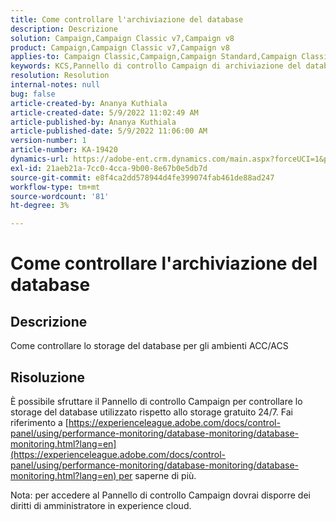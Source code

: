 ```yaml
---
title: Come controllare l'archiviazione del database
description: Descrizione
solution: Campaign,Campaign Classic v7,Campaign v8
product: Campaign,Campaign Classic v7,Campaign v8
applies-to: Campaign Classic,Campaign,Campaign Standard,Campaign Classic v7,Campaign v8
keywords: KCS,Pannello di controllo Campaign di archiviazione del database
resolution: Resolution
internal-notes: null
bug: false
article-created-by: Ananya Kuthiala
article-created-date: 5/9/2022 11:02:49 AM
article-published-by: Ananya Kuthiala
article-published-date: 5/9/2022 11:06:00 AM
version-number: 1
article-number: KA-19420
dynamics-url: https://adobe-ent.crm.dynamics.com/main.aspx?forceUCI=1&pagetype=entityrecord&etn=knowledgearticle&id=c733588c-87cf-ec11-a7b5-0022480a8e40
exl-id: 21aeb21a-7cc0-4cca-9b00-8e67b0e5db7d
source-git-commit: e8f4ca2dd578944d4fe399074fab461de88ad247
workflow-type: tm+mt
source-wordcount: '81'
ht-degree: 3%

---
```


# Come controllare l&#39;archiviazione del database

## Descrizione

Come controllare lo storage del database per gli ambienti ACC/ACS

## Risoluzione


È possibile sfruttare il Pannello di controllo Campaign per controllare lo storage del database utilizzato rispetto allo storage gratuito 24/7. Fai riferimento a [https://experienceleague.adobe.com/docs/control-panel/using/performance-monitoring/database-monitoring/database-monitoring.html?lang=en](https://experienceleague.adobe.com/docs/control-panel/using/performance-monitoring/database-monitoring/database-monitoring.html?lang=en) per saperne di più.



Nota: per accedere al Pannello di controllo Campaign dovrai disporre dei diritti di amministratore in experience cloud.
